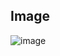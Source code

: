 ## Image


![image](https://user-images.githubusercontent.com/35276300/216645466-4d9af121-1cab-4e1d-8b92-bb7d038b0964.png)
